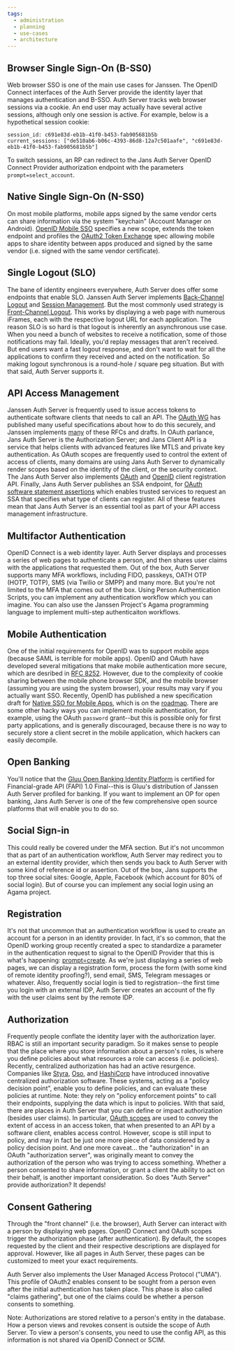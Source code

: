 ```yaml
---
tags:
  - administration
  - planning
  - use-cases
  - architecture
---
```


## Browser Single Sign-On (B-SS0)

Web browser SSO is one of the main use cases for Janssen. The OpenID Connect
interfaces of the Auth Server provide the identity layer that manages
authentication and B-SSO. Auth Server tracks web browser sessions via a cookie.
An end user may actually have several active sessions, although only one session is
active. For example, below is a hypothetical session cookie:

```
session_id: c691e83d-eb1b-41f0-b453-fab905681b5b
current_sessions: ["de510ab6-b06c-4393-86d8-12a7c501aafe", "c691e83d-eb1b-41f0-b453-fab905681b5b"]
```

To switch sessions, an RP can redirect to the Jans Auth Server OpenID Connect Provider authorization endpoint with the parameters `prompt=select_account`.

## Native Single Sign-On (N-SS0)

On most mobile platforms, mobile apps signed by the same vendor certs can share information via the system "keychain" (Account Manager on Android). [OpenID Mobile SSO](https://openid.net/specs/openid-connect-native-sso-1_0.html) specifies a new scope, extends the token endpoint and profiles the [OAuth2 Token Exchange](https://www.rfc-editor.org/rfc/rfc8693.html) spec allowing mobile apps to share identity between apps produced and signed by the same vendor (i.e. signed with the same vendor certificate).

## Single Logout (SLO)

The bane of identity engineers everywhere, Auth Server does offer some endpoints
that enable SLO. Janssen Auth Server implements
[Back-Channel Logout](https://openid.net/specs/openid-connect-backchannel-1_0.html)
and
[Session Management](https://openid.net/specs/openid-connect-session-1_0.html).
But the most commonly used strategy is [Front-Channel Logout](https://openid.net/specs/openid-connect-frontchannel-1_0.html).
This works by displaying a web page with
numerous iFrames, each with the respective logout URL for each application.
The reason SLO is so hard is that logout is
inherently an asynchronous use case. When you need a bunch of websites to
receive a notification, some of those notifications may fail. Ideally, you'd
replay messages that aren't received. But end users want a fast logout response,
and don't want to wait for all the applications to confirm they received and
acted on the notification. So making logout synchronous is a round-hole /
square peg situation. But with that said, Auth Server supports it.

## API Access Management

Janssen Auth Server is frequently used to issue access tokens to authenticate
software clients that needs to call an API. The [OAuth WG](https://datatracker.ietf.org/group/oauth/documents/) has published many useful
specifications about how to do this securely, and Janssen implements [many](../auth-server/README.md#supported-standards) of
these RFCs and drafts. In OAuth parlance, Jans Auth Server is the Authorization
Server; and Jans Client API is a service that helps clients with advanced
features like MTLS and private key authentication. As OAuth scopes are frequently
used to control the extent of access of clients, many domains are using Jans
Auth Server to dynamically render scopes based on the identity of the client,
or the security context. The Jans Auth Server also implements
[OAuth](https://www.rfc-editor.org/rfc/rfc7591.html) and
[OpenID](https://openid.net/specs/openid-connect-registration-1_0.html)
client registration API. Finally, Jans Auth Server publishes an SSA endpoint,
for [OAuth software statement assertions](https://www.rfc-editor.org/rfc/rfc7591.html#section-2.3)
which enables trusted services to request an SSA that specifies what type of
clients can register. All of these features mean that Jans Auth Server is an
essential tool as part of your API access management infrastructure.

## Multifactor Authentication

OpenID Connect is a web identity layer. Auth Server displays and processes a
series of web pages to authenticate a person, and then shares user claims
with the applications that requested them. Out of the box, Auth Server supports
many MFA workflows, including FIDO, passkeys, OATH OTP (HOTP, TOTP), SMS (via
Twilio or SMPP) and many more. But you're not limited to the MFA that comes
out of the box. Using Person Authentication Scripts, you can implement any
authentication workflow which you can imagine. You can also use the Janssen
Project's Agama programming language to implement multi-step authenticaiton
workflows.

## Mobile Authentication

One of the initial requirements for OpenID was to support mobile apps (because
SAML is terrible for mobile apps). OpenID and OAuth have developed several
mitigations that make mobile authentication more secure, which are desribed
in [RFC 8252](https://datatracker.ietf.org/doc/rfc8252/). However, due to
the complexity of cookie sharing between the mobile phone browser SDK, and
the mobile browser (assuming you are using the system browser), your results
may vary if you actually want SSO.  Recently, OpenID has published a new
specification draft for [Native SSO for Mobile Apps](https://openid.net/specs/openid-connect-native-sso-1_0.html),
which is on the [roadmap](https://github.com/JanssenProject/jans/issues/2518).
There are some other hacky ways you can implement mobile authentication, for
example, using the OAuth `password` grant--but this is possible only for first
party applications, and is generally discouraged, because there is no way to
securely store a client secret in the mobile application, which hackers can
easily decompile.

## Open Banking

You'll notice that the [Gluu Open Banking Identity Platform](https://openid.net/certification/#FAPI_OPs)
is certified for Financial-grade API (FAPI) 1.0 Final--this is Gluu's distribution
of Janssen Auth Server profiled for banking. If you want to implement an OP for
open banking, Jans Auth Server is one of the few comprehensive open source
platforms that will enable you to do so.

## Social Sign-in

This could really be covered under the MFA section. But it's not uncommon that
as part of an authentication workflow, Auth Server may redirect you to an
external identity provider, which then sends you back to Auth Server with
some kind of reference id or assertion. Out of the box, Jans supports the top
three social sites: Google, Apple, Facebook (which account for 80% of social
login). But of course you can implement any social login using an Agama project.

## Registration

It's not that uncommon that an authentication workflow is used to create an
account for a person in an identity provider. In fact, it's so common, that
the OpenID working group recently created a spec to standardize a parameter
in the authentication request to signal to the OpenID Provider that this is
what's happening: [prompt=create](https://github.com/JanssenProject/jans/issues/2616).
As we're just displaying a series of web pages, we can display a registration
form, process the form (with some kind of remote identity proofing?), send email,
SMS, Telegram messages or whatever. Also, frequently social login is tied to
registration--the first time you login with an external IDP, Auth Server creates
an account of the fly with the user claims sent by the remote IDP.

## Authorization

Frequently people conflate the identity layer with the authorization layer. RBAC
is still an important security paradigm. So it makes sense to people that the
place where you store information about a person's roles, is where you define
policies about what resources a role can access (i.e. policies). Recently,
centralized authorization has had an active resurgence. Companies like
[Styra](https://www.styra.com/), [Oso](https://www.osohq.com/), and
[HashiCorp](https://www.boundaryproject.io/) have introduced innovative
centralized authorization software. These systems, acting as a "policy decision
point", enable you to define policies, and can evaluate these policies at
runtime. Note: they rely on "policy enforcement points" to call their endpoints,
supplying the data which is input to policies. With that said, there are places
in Auth Server that you can define or impact authorization (besides user claims).
In particular, [OAuth scopes](https://www.rfc-editor.org/rfc/rfc6749#section-3.3)
are used to convey the extent of access in an access token, that when presented
to an API by a software client, enables access control. However, scope is still
input to policy, and may in fact be just one more piece of data considered by
a policy decision point. And one more caveat... the "authorization" in an OAuth
"authorization server", was originally meant to convey the authorization of the
person who was trying to access something. Whether a person consented to share
information, or grant a client the ability to act on their behalf, is another
important consideration. So does "Auth Server" provide authorization? It depends!  

## Consent Gathering

Through the "front channel" (i.e. the browser), Auth Server can interact with
a person by displaying web pages. OpenID Connect and OAuth scopes trigger
the authorization phase (after authentication). By default, the scopes requested
by the client and their respective descriptions are displayed for approval.
However, like all pages in Auth Server, these pages can be customized to meet
your exact requirements.

Auth Server also implements the User Managed Access Protocol ("UMA"). This
profile of OAuth2 enables consent to be sought from a person even after
the initial authentication has taken place. This phase is also called
"claims gathering", but one of the claims could be whether a person consents
to something.

Note: Authorizations are stored relative to a person's entity in the database.
How a person views and revokes consent is outside the scope of Auth Server.
To view a person's consents, you need to use the config API, as this information
is not shared via OpenID Connect or SCIM.
